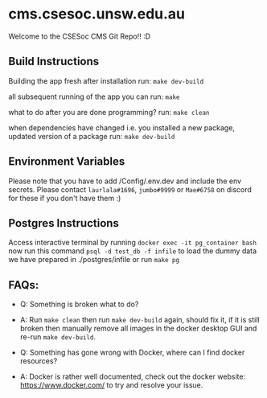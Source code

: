 # cms.csesoc.unsw.edu.au

Welcome to the CSESoc CMS Git Repo!! :D 


## Build Instructions
Building the app fresh after installation
run:
`make dev-build`

all subsequent running of the app you can 
run:
`make`

what to do after you are done programming?
run: 
`make clean`

when dependencies have changed i.e. you installed a new package, updated version of a package
run:
`make dev-build`

## Environment Variables

Please note that you have to add /Config/.env.dev and include the env secrets. Please contact `laurlala#1696`, `jumbo#9999` or `Mae#6758` on discord for these if you don't have them :)

## Postgres Instructions
Access interactive terminal by running `docker exec -it pg_container bash`
now run this command `psql -d test_db -f infile` to load the dummy data we have prepared in ./postgres/infile
or run `make pg`


## FAQs:
- Q: Something is broken what to do?
- A: Run `make clean` then run `make dev-build` again, should fix it, if it is still broken then manually remove all images in the docker desktop GUI and re-run `make dev-build`.

- Q: Something has gone wrong with Docker, where can I find docker resources?
- A: Docker is rather well documented, check out the docker website: https://www.docker.com/ to try and resolve your issue.
